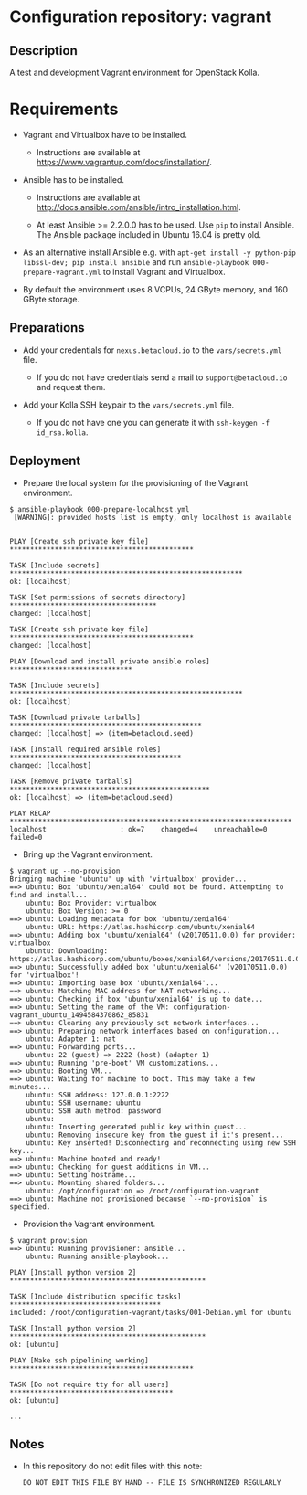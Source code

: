# Configuration repository: vagrant

## Description

A test and development Vagrant environment for OpenStack Kolla.

# Requirements

* Vagrant and Virtualbox have to be installed.

  * Instructions are available at https://www.vagrantup.com/docs/installation/.

* Ansible has to be installed.

  * Instructions are available at http://docs.ansible.com/ansible/intro_installation.html.

  * At least Ansible >= 2.2.0.0 has to be used. Use ``pip`` to install Ansible. The Ansible
    package included in Ubuntu 16.04 is pretty old.

* As an alternative install Ansible e.g. with ``apt-get install -y python-pip libssl-dev; pip install ansible``
  and run ``ansible-playbook 000-prepare-vagrant.yml`` to install Vagrant and Virtualbox.

* By default the environment uses 8 VCPUs, 24 GByte memory, and 160 GByte storage.

## Preparations

* Add your credentials for ``nexus.betacloud.io`` to the ``vars/secrets.yml`` file.

  * If you do not have credentials send a mail to ``support@betacloud.io`` and request them.

* Add your Kolla SSH keypair to the ``vars/secrets.yml`` file.

  * If you do not have one you can generate it with ``ssh-keygen -f id_rsa.kolla``.

## Deployment

* Prepare the local system for the provisioning of the Vagrant environment.

```shell
$ ansible-playbook 000-prepare-localhost.yml
 [WARNING]: provided hosts list is empty, only localhost is available


PLAY [Create ssh private key file] *********************************************

TASK [Include secrets] *********************************************************
ok: [localhost]

TASK [Set permissions of secrets directory] ************************************
changed: [localhost]

TASK [Create ssh private key file] *********************************************
changed: [localhost]

PLAY [Download and install private ansible roles] ******************************

TASK [Include secrets] *********************************************************
ok: [localhost]

TASK [Download private tarballs] ***********************************************
changed: [localhost] => (item=betacloud.seed)

TASK [Install required ansible roles] ******************************************
changed: [localhost]

TASK [Remove private tarballs] *************************************************
ok: [localhost] => (item=betacloud.seed)

PLAY RECAP *********************************************************************
localhost                  : ok=7    changed=4    unreachable=0    failed=0
```

* Bring up the Vagrant environment.

```shell
$ vagrant up --no-provision
Bringing machine 'ubuntu' up with 'virtualbox' provider...
==> ubuntu: Box 'ubuntu/xenial64' could not be found. Attempting to find and install...
    ubuntu: Box Provider: virtualbox
    ubuntu: Box Version: >= 0
==> ubuntu: Loading metadata for box 'ubuntu/xenial64'
    ubuntu: URL: https://atlas.hashicorp.com/ubuntu/xenial64
==> ubuntu: Adding box 'ubuntu/xenial64' (v20170511.0.0) for provider: virtualbox
    ubuntu: Downloading: https://atlas.hashicorp.com/ubuntu/boxes/xenial64/versions/20170511.0.0/providers/virtualbox.box
==> ubuntu: Successfully added box 'ubuntu/xenial64' (v20170511.0.0) for 'virtualbox'!
==> ubuntu: Importing base box 'ubuntu/xenial64'...
==> ubuntu: Matching MAC address for NAT networking...
==> ubuntu: Checking if box 'ubuntu/xenial64' is up to date...
==> ubuntu: Setting the name of the VM: configuration-vagrant_ubuntu_1494584370862_85831
==> ubuntu: Clearing any previously set network interfaces...
==> ubuntu: Preparing network interfaces based on configuration...
    ubuntu: Adapter 1: nat
==> ubuntu: Forwarding ports...
    ubuntu: 22 (guest) => 2222 (host) (adapter 1)
==> ubuntu: Running 'pre-boot' VM customizations...
==> ubuntu: Booting VM...
==> ubuntu: Waiting for machine to boot. This may take a few minutes...
    ubuntu: SSH address: 127.0.0.1:2222
    ubuntu: SSH username: ubuntu
    ubuntu: SSH auth method: password
    ubuntu: 
    ubuntu: Inserting generated public key within guest...
    ubuntu: Removing insecure key from the guest if it's present...
    ubuntu: Key inserted! Disconnecting and reconnecting using new SSH key...
==> ubuntu: Machine booted and ready!
==> ubuntu: Checking for guest additions in VM...
==> ubuntu: Setting hostname...
==> ubuntu: Mounting shared folders...
    ubuntu: /opt/configuration => /root/configuration-vagrant
==> ubuntu: Machine not provisioned because `--no-provision` is specified.
```

* Provision the Vagrant environment.

```shell
$ vagrant provision
==> ubuntu: Running provisioner: ansible...
    ubuntu: Running ansible-playbook...

PLAY [Install python version 2] ************************************************

TASK [Include distribution specific tasks] *************************************
included: /root/configuration-vagrant/tasks/001-Debian.yml for ubuntu

TASK [Install python version 2] ************************************************
ok: [ubuntu]

PLAY [Make ssh pipelining working] *********************************************

TASK [Do not require tty for all users] ****************************************
ok: [ubuntu]

...
```

## Notes

* In this repository do not edit files with this note:

  ``DO NOT EDIT THIS FILE BY HAND -- FILE IS SYNCHRONIZED REGULARLY``
